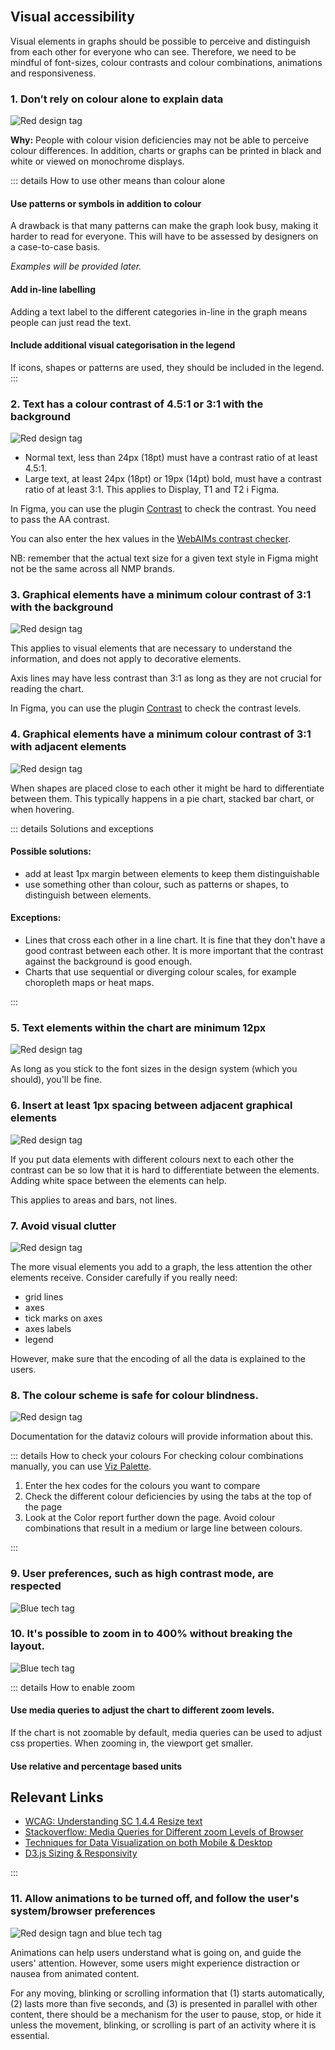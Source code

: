 <br>

## Visual accessibility

Visual elements in graphs should be possible to perceive and distinguish from each other for everyone who can see. Therefore, we need to be mindful of font-sizes, colour contrasts and colour combinations, animations and responsiveness.

### 1. Don’t rely on colour alone to explain data
![Red design tag](/foundations/dataviz/tag-design.svg) 

**Why:** People with colour vision deficiencies may not be able to perceive colour differences. In addition, charts or graphs can be printed in black and white or viewed on monochrome displays.

::: details How to use other means than colour alone

#### Use patterns or symbols in addition to colour
A drawback is that many patterns can make the graph look busy, making it harder to read for everyone. This will have to be assessed by designers on a case-to-case basis.

*Examples will be provided later.*
<!-- Need examples-->

#### Add in-line labelling
Adding a text label to the different categories in-line in the graph means people can just read the text.

#### Include additional visual categorisation in the legend
If icons, shapes or patterns are used, they should be included in the legend.
:::

### 2. Text has a colour contrast of 4.5:1 or 3:1 with the background
![Red design tag](/foundations/dataviz/tag-design.svg)

<!-- We should refer to the Warp font sizes when ready and checked -->

- Normal text, less than 24px (18pt) must have a contrast ratio of at least 4.5:1.
- Large text, at least 24px (18pt) or 19px (14pt) bold, must have a contrast ratio of at least 3:1. This applies to Display, T1 and T2 i Figma.

In Figma, you can use the plugin [Contrast](https://www.figma.com/community/plugin/748533339900865323/Contrast) to check the contrast. You need to pass the AA contrast.

You can also enter the hex values in the [WebAIMs contrast checker](https://webaim.org/resources/contrastchecker/).

NB: remember that the actual text size for a given text style in Figma might not be the same across all NMP brands.

### 3. Graphical elements have a minimum colour contrast of 3:1 with the background
![Red design tag](/foundations/dataviz/tag-design.svg)

This applies to visual elements that are necessary to understand the information, and does not apply to decorative elements. 

Axis lines may have less contrast than 3:1 as long as they are not crucial for reading the chart.

In Figma, you can use the plugin [Contrast](https://www.figma.com/community/plugin/748533339900865323/Contrast) to check the contrast levels.

### 4. Graphical elements have a minimum colour contrast of 3:1 with adjacent elements
![Red design tag](/foundations/dataviz/tag-design.svg)

When shapes are placed close to each other it might be hard to differentiate between them. This typically happens in a pie chart, stacked bar chart, or when hovering. 

::: details Solutions and exceptions
#### Possible solutions:
- add at least 1px margin between elements to keep them distinguishable
- use something other than colour, such as patterns or shapes, to distinguish between elements.

#### Exceptions:
- Lines that cross each other in a line chart. It is fine that they don't have a good contrast between each other. It is more important that the contrast against the background is good enough.
- Charts that use sequential or diverging colour scales, for example choropleth maps or heat maps.

:::

### 5. Text elements within the chart are minimum 12px
![Red design tag](/foundations/dataviz/tag-design.svg)

As long as you stick to the font sizes in the design system (which you should), you'll be fine.

### 6. Insert at least 1px spacing between adjacent graphical elements
![Red design tag](/foundations/dataviz/tag-design.svg)

If you put data elements with different colours next to each other the contrast can be so low that it is hard to differentiate between the elements. Adding white space between the elements can help. 

This applies to areas and bars, not lines.

### 7. Avoid visual clutter
![Red design tag](/foundations/dataviz/tag-design.svg)

The more visual elements you add to a graph, the less attention the other elements receive. Consider carefully if you really need:
- grid lines
- axes
- tick marks on axes
- axes labels
- legend

However, make sure that the encoding of all the data is explained to the users.

### 8. The colour scheme is safe for colour blindness.
![Red design tag](/foundations/dataviz/tag-design.svg) 

Documentation for the dataviz colours will provide information about this.

::: details How to check your colours
For checking colour combinations manually, you can use [Viz Palette](https://projects.susielu.com/viz-palette).

1. Enter the hex codes for the colours you want to compare
2. Check the different colour deficiencies by using the tabs at the top of the page
3. Look at the Color report further down the page. Avoid colour combinations that result in a medium or large line between colours.

:::

### 9. User preferences, such as high contrast mode, are respected
![Blue tech tag](/foundations/dataviz/tag-tech.svg)


### 10. It's possible to zoom in to 400% without breaking the layout. 
![Blue tech tag](/foundations/dataviz/tag-tech.svg)

::: details How to enable zoom 
#### Use media queries to adjust the chart to different zoom levels.
If the chart is not zoomable by default, media queries can be used to adjust css properties. When zooming in, the viewport get smaller.

#### Use relative and percentage based units

## Relevant Links

- [WCAG: Understanding SC 1.4.4 Resize text](https://www.w3.org/TR/UNDERSTANDING-WCAG20/visual-audio-contrast-scale.html)
- [Stackoverflow: Media Queries for Different zoom Levels of Browser](https://stackoverflow.com/questions/22223866/media-queries-for-different-zoom-levels-of-browser)
- [Techniques for Data Visualization on both Mobile & Desktop](https://www.visualcinnamon.com/2019/04/mobile-vs-desktop-dataviz/)
- [D3.js Sizing & Responsivity](https://wattenberger.com/blog/react-and-d3#sizing-responsivity)

:::

### 11. Allow animations to be turned off, and follow the user's system/browser preferences
![Red design tagn and blue tech tag](/foundations/dataviz/tag-design-and-tech.svg)

Animations can help users understand what is going on, and guide the users' attention. However, some users might experience distraction or nausea from animated content.

For any moving, blinking or scrolling information that (1) starts automatically, (2) lasts more than five seconds, and (3) is presented in parallel with other content, there should be a mechanism for the user to pause, stop, or hide it unless the movement, blinking, or scrolling is part of an activity where it is essential.

